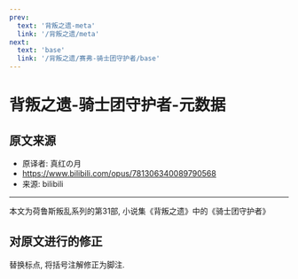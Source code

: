 ```yaml
---
prev:
  text: '背叛之遗-meta'
  link: '/背叛之遗/meta'
next:
  text: 'base'
  link: '/背叛之遗/赛弗-骑士团守护者/base'
---
```


# 背叛之遗-骑士团守护者-元数据

## 原文来源

+ 原译者: 真红の月
+ <https://www.bilibili.com/opus/781306340089790568>
+ 来源: bilibili

--------

本文为荷鲁斯叛乱系列的第31部, 小说集《背叛之遗》中的《骑士团守护者》

## 对原文进行的修正

替换标点, 将括号注解修正为脚注.
